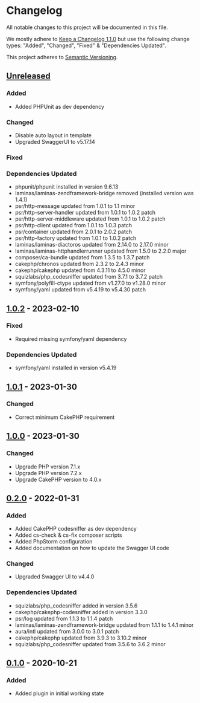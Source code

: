 # Changelog
All notable changes to this project will be documented in this file.

We mostly adhere to [Keep a Changelog 1.1.0](https://keepachangelog.com/en/1.0.0/)
but use the following change types: "Added", "Changed", "Fixed" & "Dependencies Updated".

This project adheres to [Semantic Versioning](https://semver.org/spec/v2.0.0.html).

## [Unreleased](https://github.com/orca-services/cakephp-swagger-ui/commits/main/)
### Added
- Added PHPUnit as dev dependency

### Changed
- Disable auto layout in template
- Upgraded SwaggerUI to v5.17.14

### Fixed

### Dependencies Updated
- phpunit/phpunit installed in version 9.6.13
- laminas/laminas-zendframework-bridge removed (installed version was 1.4.1)
- psr/http-message updated from 1.0.1 to 1.1 minor
- psr/http-server-handler updated from 1.0.1 to 1.0.2 patch
- psr/http-server-middleware updated from 1.0.1 to 1.0.2 patch
- psr/http-client updated from 1.0.1 to 1.0.3 patch
- psr/container updated from 2.0.1 to 2.0.2 patch
- psr/http-factory updated from 1.0.1 to 1.0.2 patch
- laminas/laminas-diactoros updated from 2.14.0 to 2.17.0 minor
- laminas/laminas-httphandlerrunner updated from 1.5.0 to 2.2.0 major
- composer/ca-bundle updated from 1.3.5 to 1.3.7 patch
- cakephp/chronos updated from 2.3.2 to 2.4.3 minor
- cakephp/cakephp updated from 4.3.11 to 4.5.0 minor
- squizlabs/php_codesniffer updated from 3.7.1 to 3.7.2 patch
- symfony/polyfill-ctype updated from v1.27.0 to v1.28.0 minor
- symfony/yaml updated from v5.4.19 to v5.4.30 patch

## [1.0.2](https://github.com/orca-services/cakephp-swagger-ui/releases/tag/1.0.2) - 2023-02-10
### Fixed
- Required missing symfony/yaml dependency

### Dependencies Updated
- symfony/yaml installed in version v5.4.19

## [1.0.1](https://github.com/orca-services/cakephp-swagger-ui/releases/tag/1.0.1) - 2023-01-30
### Changed
- Correct minimum CakePHP requirement

## [1.0.0](https://github.com/orca-services/cakephp-swagger-ui/releases/tag/1.0.0) - 2023-01-30
### Changed
- Upgrade PHP version 7.1.x
- Upgrade PHP version 7.2.x
- Upgrade CakePHP version to 4.0.x

## [0.2.0](https://github.com/orca-services/cakephp-swagger-ui/releases/tag/0.2.0) - 2022-01-31
### Added
- Added CakePHP codesniffer as dev dependency
- Added cs-check & cs-fix composer scripts
- Added PhpStorm configuration
- Added documentation on how to update the Swagger UI code

### Changed
- Upgraded Swagger UI to v4.4.0

### Dependencies Updated
- squizlabs/php_codesniffer added in version 3.5.6
- cakephp/cakephp-codesniffer added in version 3.3.0
- psr/log updated from 1.1.3 to 1.1.4 patch
- laminas/laminas-zendframework-bridge updated from 1.1.1 to 1.4.1 minor
- aura/intl updated from 3.0.0 to 3.0.1 patch
- cakephp/cakephp updated from 3.9.3 to 3.10.2 minor
- squizlabs/php_codesniffer updated from 3.5.6 to 3.6.2 minor

## [0.1.0](https://github.com/orca-services/cakephp-swagger-ui/releases/tag/0.1.0) - 2020-10-21
### Added
- Added plugin in initial working state
